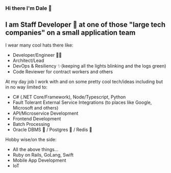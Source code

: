 ### Hi there I'm Dale 👋

## I am Staff Developer 🧙 at one of those "large tech companies" on a small application team
I wear many cool hats there like:
- Developer/Engineer 👨‍💻
- Architect/Lead
- DevOps & Resiliency ✨(keeping all the lights blinking and the logs green)
- Code Reviewer for contract workers and others

At my day job I work with and on some pretty cool tech/ideas including but in no way limited to:
- C# (.NET Core/Framework), Node/Typescript, Python
- Fault Tolerant External Service Integrations (to places like Google, Microsoft and others)
- API/Microservice Development
- Frontend Development
- Batch Processing
- Oracle DBMS 🤢 / Postgres 🤩 / Redis 🤩

Hobby wise/on the side:
- All the above things...
- Ruby on Rails, GoLang, Swift
- Mobile App Development
- IoT
<!--
**greenygh0st/greenygh0st** is a ✨ _special_ ✨ repository because its `README.md` (this file) appears on your GitHub profile.

Here are some ideas to get you started:

- 🔭 I’m currently working on ...
- 🌱 I’m currently learning ...
- 👯 I’m looking to collaborate on ...
- 🤔 I’m looking for help with ...
- 📫 How to reach me: ...
- ⚡ Fun fact: ...
-->

